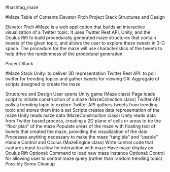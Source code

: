 #hashtag_maze

#Maze Table of Contents
Elevator Pitch
Project Stack
Structures and Design

Elevator Pitch
#Maze is a web application that builds an interactive visualization of a Twitter topic. It uses Twitter Rest API, Unity, and the Oculus Rift to build procedurally generated maze structures that contain tweets of the given topic, and allows the user to explore these tweets in 3-D space. The procedure for the maze will use characteristics of the tweets to help drive the randomness of the procedural generation.

Project Stack

#Maze Stack
Unity: to deliver 3D representation
Twitter Rest API: to poll twitter for trending topics and gather tweets for viewing
C#: Aggregate of scripts designed to create the maze

Structures and Design
User opens Unity game (Maze class)
Page loads script to initiate construction of a maze (MazeCollection class)
Twitter API polls a trending topic to explore
Twitter API gathers tweets from trending topic and stores them into a set
Scripts creates data representation of the maze
Unity reads maze data (MazeConstruction class)
Unity reads data from Twitter based process, creating a 2D plane of cells or areas to be the “floor plan” of the maze
Populate areas of the maze with floating text of tweets that created the maze, providing the visualization of the data
Processes anything necessary to make the maze “tangible” and “usable”
Handle Control and Oculus (MazeEngine class)
Write control code that captures input to allow for interaction with maze
Have maze display on Oculus Rift
Optional: Command to load new maze instance
Optional: Control for allowing user to control maze query (rather than random trending topic)
Possibly Some Cleanup
